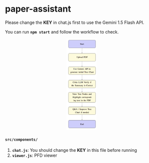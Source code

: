 ﻿# paper-assistant

 Please change the **KEY** in chat.js first to use the Gemini 1.5 Flash API. 
 
 You can run **`npm start`** and follow the workflow to check.

<div align="center">
  <img src="src/workflow.png" alt="Workflow Diagram" width="20%"/>
</div>

 #### `src/components/`

 1. **`chat.js`**: You should change the **KEY** in this file before running
 2. **`viewer.js`**: PFD viewer
 
